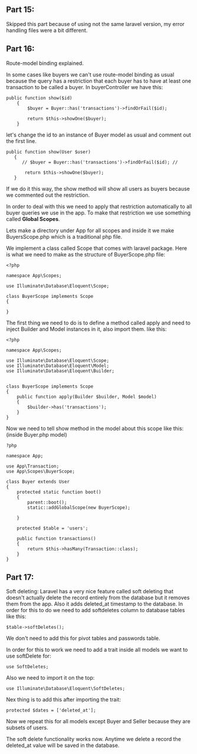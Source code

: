 ## Part 15:

Skipped this part because of using not the same laravel version, my error handling files were a bit different.

## Part 16:

Route-model binding explained.

In some cases like buyers we can't use route-model binding as usual because the query has a restriction that each buyer has to have at least one transaction to be called a buyer. In buyerController we have this:
```
public function show($id)
    {
        $buyer = Buyer::has('transactions')->findOrFail($id);

        return $this->showOne($buyer);
    }
 ```
 let's change the id to an instance of Buyer model as usual and comment out the first line.

 ```
 public function show(User $user)
    {
       // $buyer = Buyer::has('transactions')->findOrFail($id); //

        return $this->showOne($buyer);
    }

```
If we do it this way, the show method will show all users as buyers because we commented out the restriction.

In order to deal with this we need to apply that restriction automatically to all buyer queries we use in the app. To make that restriction we use something called __Global Scopes__.

Lets make a directory under App for all scopes and inside it we make BuyersScope.php which is a traditional php file.

We implement a class called Scope that comes with laravel package. Here is what we need to make as the structure of BuyerScope.php file:
```
<?php

namespace App\Scopes;

use Illuminate\Database\Eloquent\Scope;

class BuyerScope implements Scope
{

}
```
The first thing we need to do is to define a method called apply and need to inject Builder and Model instances in it, also import them. like this:
```
<?php

namespace App\Scopes;

use Illuminate\Database\Eloquent\Scope;
use Illuminate\Database\Eloquent\Model;
use Illuminate\Database\Eloquent\Builder;


class BuyerScope implements Scope
{
    public function apply(Builder $builder, Model $model)
    {
        $builder->has('transactions');
    }
}
```
Now we need to tell show method in the model about this scope like this: (inside Buyer.php model)

```
?php

namespace App;

use App\Transaction;
use App\Scopes\BuyerScope;

class Buyer extends User
{
    protected static function boot()
    {
        parent::boot();
        static::addGlobalScope(new BuyerScope);

    }

    protected $table = 'users';

    public function transactions()
    {
        return $this->hasMany(Transaction::class);
    }
}
```

## Part 17:

Soft deleting:
Laravel has a very nice feature called soft deleting that doesn't actually delete the record entirely from the database but it removes them from the app. Also it adds deleted_at timestamp to the database. In order for this to do we need to add softdeletes column to database tables like this:
```
$table->softDeletes();
```
We don't need to add this for pivot tables and passwords table.

In order for this to work we need to add a trait inside all models we want to use softDelete for:
```
use SoftDeletes;
```
Also we need to import it on the top:
```
use Illuminate\Database\Eloquent\SoftDeletes;
```
Nex thing is to add this after importing the trait:
```
protected $dates = ['deleted_at'];
```
Now we repeat this for all models except Buyer and Seller because they are subsets of users.

The soft delete functionality works now. Anytime we delete a record the deleted_at value will be saved in the database.
